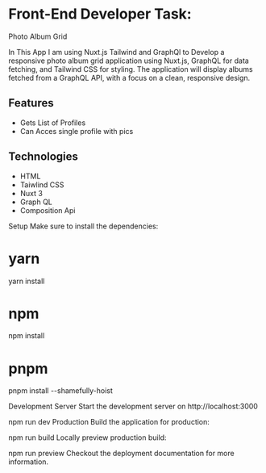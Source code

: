 
# Front-End Developer Task:
Photo Album Grid

In This App I am using Nuxt.js Tailwind and GraphQl to Develop a responsive photo album grid application
using
Nuxt.js,
GraphQL for data fetching,
and Tailwind CSS for styling.
The application will display albums fetched from a GraphQL
API, with a focus on a clean, responsive design.




## Features

- Gets List of Profiles
- Can Acces single profile with pics
 


## Technologies

- HTML
- Taiwlind CSS
- Nuxt 3
- Graph QL
- Composition Api

Setup
Make sure to install the dependencies:

# yarn
yarn install

# npm
npm install

# pnpm
pnpm install --shamefully-hoist

Development Server
Start the development server on http://localhost:3000

npm run dev
Production
Build the application for production:

npm run build
Locally preview production build:

npm run preview
Checkout the deployment documentation for more information.

